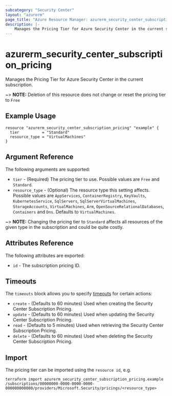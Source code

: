 ```yaml
---
subcategory: "Security Center"
layout: "azurerm"
page_title: "Azure Resource Manager: azurerm_security_center_subscription_pricing"
description: |-
    Manages the Pricing Tier for Azure Security Center in the current subscription.
---
```


# azurerm_security_center_subscription_pricing

Manages the Pricing Tier for Azure Security Center in the current subscription.

~> **NOTE:** Deletion of this resource does not change or reset the pricing tier to `Free`

## Example Usage

```hcl
resource "azurerm_security_center_subscription_pricing" "example" {
  tier          = "Standard"
  resource_type = "VirtualMachines"
}
```

## Argument Reference

The following arguments are supported:

* `tier` - (Required) The pricing tier to use. Possible values are `Free` and `Standard`.
* `resource_type` - (Optional) The resource type this setting affects. Possible values are `AppServices`, `ContainerRegistry`, `KeyVaults`, `KubernetesService`, `SqlServers`, `SqlServerVirtualMachines`, `StorageAccounts`, `VirtualMachines`, `Arm`, `OpenSourceRelationalDatabases`, `Containers` and `Dns`. Defaults to `VirtualMachines`.

~> **NOTE:** Changing the pricing tier to `Standard` affects all resources of the given type in the subscription and could be quite costly.

## Attributes Reference

The following attributes are exported:

* `id` - The subscription pricing ID.

## Timeouts

The `timeouts` block allows you to specify [timeouts](https://www.terraform.io/docs/configuration/resources.html#timeouts) for certain actions:

* `create` - (Defaults to 60 minutes) Used when creating the Security Center Subscription Pricing.
* `update` - (Defaults to 60 minutes) Used when updating the Security Center Subscription Pricing.
* `read` - (Defaults to 5 minutes) Used when retrieving the Security Center Subscription Pricing.
* `delete` - (Defaults to 60 minutes) Used when deleting the Security Center Subscription Pricing.

## Import

The pricing tier can be imported using the `resource id`, e.g.

```shell
terraform import azurerm_security_center_subscription_pricing.example /subscriptions/00000000-0000-0000-0000-000000000000/providers/Microsoft.Security/pricings/<resource_type>
```
